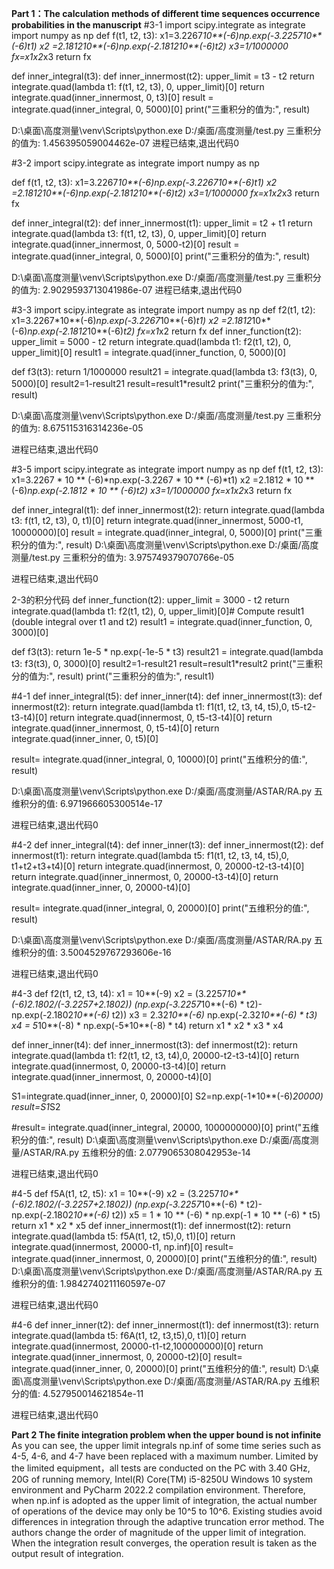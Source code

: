 **Part 1：The calculation methods of different time sequences occurrence probabilities in the manuscript**
#3-1
import scipy.integrate as integrate
import numpy as np
def f(t1, t2, t3):
    x1=3.2267*10**(-6)*np.exp(-3.2257*10**(-6)*t1)
    x2 =2.1812*10**(-6)*np.exp(-2.1812*10**(-6)*t2)
    x3=1/1000000
    fx=x1*x2*x3
    return fx

def inner_integral(t3):
    def inner_innermost(t2):
        upper_limit = t3 - t2
        return integrate.quad(lambda t1: f(t1, t2, t3), 0, upper_limit)[0]
    return integrate.quad(inner_innermost, 0, t3)[0]
result = integrate.quad(inner_integral, 0, 5000)[0]
print("三重积分的值为:", result)

D:\桌面\高度测量\venv\Scripts\python.exe D:/桌面/高度测量/test.py 
三重积分的值为: 1.456395059004462e-07
进程已结束,退出代码0

#3-2
import scipy.integrate as integrate
import numpy as np

def f(t1, t2, t3):
    x1=3.2267*10**(-6)*np.exp(-3.2267*10**(-6)*t1)
    x2 =2.1812*10**(-6)*np.exp(-2.1812*10**(-6)*t2)
    x3=1/1000000
    fx=x1*x2*x3
    return fx

def inner_integral(t2):
    def inner_innermost(t1):
        upper_limit = t2 + t1
        return integrate.quad(lambda t3: f(t1, t2, t3), 0, upper_limit)[0]
    return integrate.quad(inner_innermost, 0, 5000-t2)[0]
result = integrate.quad(inner_integral, 0, 5000)[0]
print("三重积分的值为:", result)

D:\桌面\高度测量\venv\Scripts\python.exe D:/桌面/高度测量/test.py 
三重积分的值为: 2.9029593713041986e-07
进程已结束,退出代码0

#3-3
import scipy.integrate as integrate
import numpy as np
def f2(t1, t2):
    x1=3.2267*10**(-6)*np.exp(-3.2267*10**(-6)*t1)
    x2 =2.1812*10**(-6)*np.exp(-2.1812*10**(-6)*t2)
    fx=x1*x2
    return fx
def inner_function(t2):
    upper_limit = 5000 - t2
    return integrate.quad(lambda t1: f2(t1, t2), 0, upper_limit)[0]
result1 = integrate.quad(inner_function, 0, 5000)[0]

def f3(t3):
    return 1/1000000
result21 = integrate.quad(lambda t3: f3(t3), 0, 5000)[0]
result2=1-result21
result=result1*result2
print("三重积分的值为:", result)

D:\桌面\高度测量\venv\Scripts\python.exe D:/桌面/高度测量/test.py 
三重积分的值为: 8.675115316314236e-05

进程已结束,退出代码0

#3-5
import scipy.integrate as integrate
import numpy as np
def f(t1, t2, t3):
    x1=3.2267 * 10 ** (-6)*np.exp(-3.2267 * 10 ** (-6)*t1)
    x2 =2.1812 * 10 ** (-6)*np.exp(-2.1812 * 10 ** (-6)*t2)
    x3=1/1000000
    fx=x1*x2*x3
    return fx

def inner_integral(t1):
    def inner_innermost(t2):
        return integrate.quad(lambda t3: f(t1, t2, t3), 0, t1)[0]
    return integrate.quad(inner_innermost, 5000-t1, 10000000)[0]
result = integrate.quad(inner_integral, 0, 5000)[0]
print("三重积分的值为:", result)
D:\桌面\高度测量\venv\Scripts\python.exe D:/桌面/高度测量/test.py 
三重积分的值为: 3.975749379070766e-05

进程已结束,退出代码0



2-3的积分代码
def inner_function(t2):
    upper_limit = 3000 - t2
    return integrate.quad(lambda t1: f2(t1, t2), 0, upper_limit)[0]# Compute result1 (double integral over t1 and t2)
result1 = integrate.quad(inner_function, 0, 3000)[0]

def f3(t3):
    return 1e-5 * np.exp(-1e-5 * t3)
result21 = integrate.quad(lambda t3: f3(t3), 0, 3000)[0]
result2=1-result21
result=result1*result2
print("三重积分的值为:", result)
print("三重积分的值为:", result1)

#4-1
def inner_integral(t5):
    def inner_inner(t4):
        def inner_innermost(t3):
            def innermost(t2):
                return integrate.quad(lambda t1: f1(t1, t2, t3, t4, t5),0, t5-t2-t3-t4)[0]
            return integrate.quad(innermost, 0, t5-t3-t4)[0]
        return integrate.quad(inner_innermost, 0, t5-t4)[0]
    return integrate.quad(inner_inner, 0, t5)[0]

result= integrate.quad(inner_integral, 0, 10000)[0]
print("五维积分的值:", result)

D:\桌面\高度测量\venv\Scripts\python.exe D:/桌面/高度测量/ASTAR/RA.py 
五维积分的值: 6.971966605300514e-17

进程已结束,退出代码0

#4-2
def inner_integral(t4):
    def inner_inner(t3):
        def inner_innermost(t2):
            def innermost(t1):
                return integrate.quad(lambda t5: f1(t1, t2, t3, t4, t5),0, t1+t2+t3+t4)[0]
            return integrate.quad(innermost, 0, 20000-t2-t3-t4)[0]
        return integrate.quad(inner_innermost, 0, 20000-t3-t4)[0]
    return integrate.quad(inner_inner, 0, 20000-t4)[0]

result= integrate.quad(inner_integral, 0, 20000)[0]
print("五维积分的值:", result)

D:\桌面\高度测量\venv\Scripts\python.exe D:/桌面/高度测量/ASTAR/RA.py 
五维积分的值: 3.5004529767293606e-16

进程已结束,退出代码0

#4-3
def f2(t1, t2, t3, t4):
    x1 = 10**(-9)
    x2 = (3.2257*10**(-6)*2.1802/(-3.2257+2.1802))* (np.exp(-3.2257*10**(-6) * t2)- np.exp(-2.1802*10**(-6)* t2))
    x3 = 2.32*10**(-6)* np.exp(-2.32*10**(-6)  * t3)
    x4 = 5*10**(-8) * np.exp(-5*10**(-8) * t4)
    return x1 * x2 * x3 * x4

def inner_inner(t4):
    def inner_innermost(t3):
        def innermost(t2):
            return integrate.quad(lambda t1: f2(t1, t2, t3, t4),0, 20000-t2-t3-t4)[0]
        return integrate.quad(innermost, 0, 20000-t3-t4)[0]
    return integrate.quad(inner_innermost, 0, 20000-t4)[0]

S1=integrate.quad(inner_inner, 0, 20000)[0]
S2=np.exp(-1*10**(-6)*20000)
result=S1*S2

#result= integrate.quad(inner_integral, 20000, 1000000000)[0]
print("五维积分的值:", result)
D:\桌面\高度测量\venv\Scripts\python.exe D:/桌面/高度测量/ASTAR/RA.py 
五维积分的值: 2.0779065308042953e-14

进程已结束,退出代码0

#4-5
def f5A(t1, t2, t5):
    x1 = 10**(-9)
    x2 = (3.2257*10**(-6)*2.1802/(-3.2257+2.1802))* (np.exp(-3.2257*10**(-6) * t2)- np.exp(-2.1802*10**(-6)* t2))
    x5 = 1 * 10 ** (-6) * np.exp(-1 * 10 ** (-6) * t5)
    return x1 * x2 * x5
def inner_innermost(t1):
    def innermost(t2):
        return integrate.quad(lambda t5: f5A(t1, t2, t5),0, t1)[0]
    return integrate.quad(innermost, 20000-t1, np.inf)[0]
result= integrate.quad(inner_innermost, 0, 20000)[0]
print("五维积分的值:", result)
D:\桌面\高度测量\venv\Scripts\python.exe D:/桌面/高度测量/ASTAR/RA.py 
五维积分的值: 1.9842740211160597e-07

进程已结束,退出代码0


#4-6
def inner_inner(t2):
    def inner_innermost(t1):
        def innermost(t3):
            return integrate.quad(lambda t5: f6A(t1, t2, t3,t5),0, t1)[0]
        return integrate.quad(innermost, 20000-t1-t2,100000000)[0]
    return integrate.quad(inner_innermost, 0, 20000-t2)[0]
result= integrate.quad(inner_inner, 0, 20000)[0]
print("五维积分的值:", result)
D:\桌面\高度测量\venv\Scripts\python.exe D:/桌面/高度测量/ASTAR/RA.py 
五维积分的值: 4.527950014621854e-11

进程已结束,退出代码0

**Part 2  The finite integration problem when the upper bound is not infinite**
As you can see, the upper limit integrals np.inf of some time series such as 4-5, 4-6, and 4-7 have been replaced with a maximum number.
Limited by the limited equipment，all tests are conducted on the PC with 3.40 GHz, 20G of running memory, Intel(R) Core(TM) i5-8250U Windows 10 system environment and PyCharm 2022.2 compilation environment.
Therefore, when np.inf is adopted as the upper limit of integration, the actual number of operations of the device may only be 10^5 to 10^6. 
Existing studies avoid differences in integration through the adaptive truncation error method. 
The authors change the order of magnitude of the upper limit of integration. When the integration result converges, the operation result is taken as the output result of integration.
